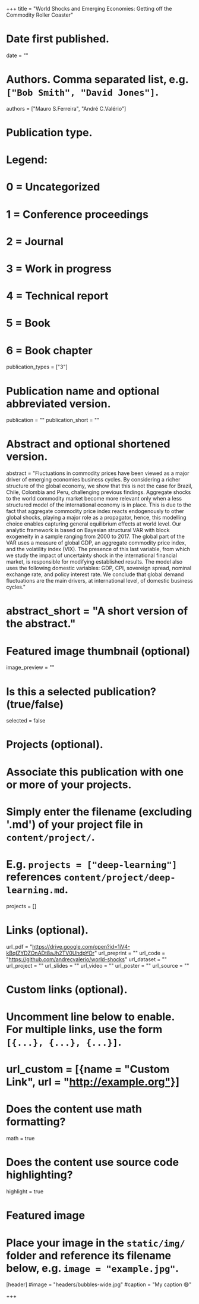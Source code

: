 +++
title = "World Shocks and Emerging Economies: Getting off the Commodity Roller Coaster"

# Date first published.
date = ""

# Authors. Comma separated list, e.g. `["Bob Smith", "David Jones"]`.
authors = ["Mauro S.Ferreira", "André C.Valério"]

# Publication type.
# Legend:
# 0 = Uncategorized
# 1 = Conference proceedings
# 2 = Journal
# 3 = Work in progress
# 4 = Technical report
# 5 = Book
# 6 = Book chapter
publication_types = ["3"]

# Publication name and optional abbreviated version.
publication = ""
publication_short = ""

# Abstract and optional shortened version.
abstract = "Fluctuations in commodity prices have been viewed as a major driver of emerging economies business cycles. By considering a richer structure of the global economy, we show that this is not the case for Brazil, Chile, Colombia and Peru, challenging previous findings. Aggregate shocks to the world commodity market become more relevant only when a less structured model of the international economy is in place. This is due to the fact that aggregate commodity price index reacts endogenously to other global shocks, playing a major role as a propagator, hence, this modelling choice enables capturing general equilibrium effects at world level. Our analytic framework is based on Bayesian structural VAR with block exogeneity in a sample ranging from 2000 to 2017. The global part of the VAR uses a measure of global GDP, an aggregate commodity price index, and the volatility index (VIX). The presence of this last variable, from which we study the impact of uncertainty shock in the international financial market, is responsible for modifying established results. The model also uses the following domestic variables: GDP, CPI, sovereign spread, nominal exchange rate, and policy interest rate. We conclude that global demand fluctuations are the main drivers, at international level, of domestic business cycles."
# abstract_short = "A short version of the abstract."

# Featured image thumbnail (optional)
image_preview = ""

# Is this a selected publication? (true/false)
selected = false

# Projects (optional).
#   Associate this publication with one or more of your projects.
#   Simply enter the filename (excluding '.md') of your project file in `content/project/`.
#   E.g. `projects = ["deep-learning"]` references `content/project/deep-learning.md`.
projects = []

# Links (optional).
url_pdf = "https://drive.google.com/open?id=1iV4-kBqIZYDZOnADt8aJh2TV0UhdpYOr"
url_preprint = ""
url_code = "https://github.com/andrecvalerio/world-shocks"
url_dataset = ""
url_project = ""
url_slides = ""
url_video = ""
url_poster = ""
url_source = ""

# Custom links (optional).
#   Uncomment line below to enable. For multiple links, use the form `[{...}, {...}, {...}]`.
# url_custom = [{name = "Custom Link", url = "http://example.org"}]

# Does the content use math formatting?
math = true

# Does the content use source code highlighting?
highlight = true

# Featured image
# Place your image in the `static/img/` folder and reference its filename below, e.g. `image = "example.jpg"`.
[header]
#image = "headers/bubbles-wide.jpg"
#caption = "My caption 😄"

+++

